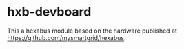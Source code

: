 hxb-devboard
============
This a hexabus module based on the hardware published at https://github.com/mysmartgrid/hexabus.
